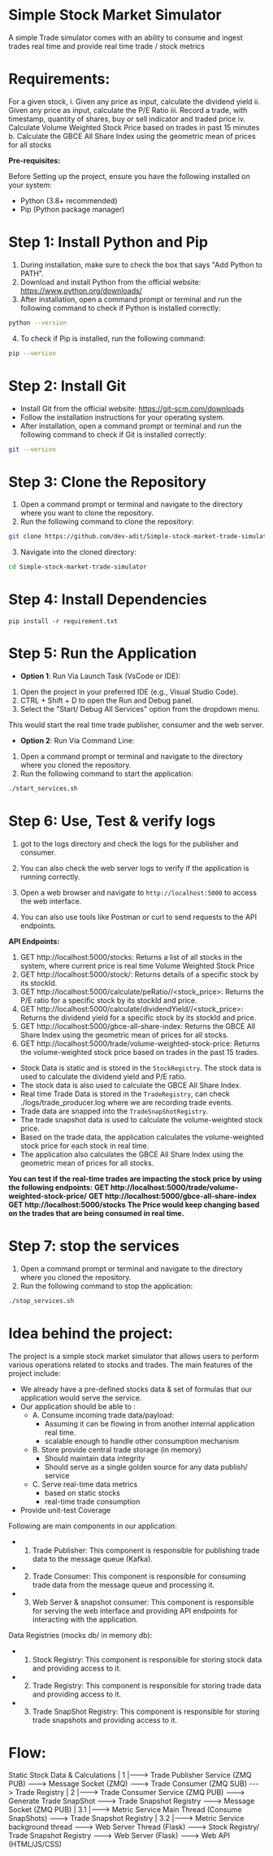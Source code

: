 # Simple Stock Market Simulator 
A simple Trade simulator comes with an ability to consume and ingest trades real time and provide real time trade / stock metrics

# Requirements:
For a given stock,
    i. Given any price as input, calculate the dividend yield
    ii. Given any price as input, calculate the P/E Ratio
    iii. Record a trade, with timestamp, quantity of shares, buy or sell indicator and
        traded price
    iv. Calculate Volume Weighted Stock Price based on trades in past 15 minutes
b. Calculate the GBCE All Share Index using the geometric mean of prices for all stocks

**Pre-requisites:**

Before Setting up the project, ensure you have the following installed on your system:

* Python (3.8+ recommended)
* Pip (Python package manager)


# Step 1: Install Python and Pip

1. During installation, make sure to check the box that says "Add Python to PATH".
2. Download and install Python from the official website: https://www.python.org/downloads/
3. After installation, open a command prompt or terminal and run the following command to check if Python is installed correctly:

```bash
python --version
```
4. To check if Pip is installed, run the following command:
```bash
pip --version
```

# Step 2: Install Git
* Install Git from the official website: https://git-scm.com/downloads
* Follow the installation instructions for your operating system.
* After installation, open a command prompt or terminal and run the following command to check if Git is installed correctly:
```bash
git --version
```

# Step 3: Clone the Repository
1. Open a command prompt or terminal and navigate to the directory where you want to clone the repository.
2. Run the following command to clone the repository:

```bash
git clone https://github.com/dev-adit/Simple-stock-market-trade-simulator.git
```
3. Navigate into the cloned directory:
```bash
cd Simple-stock-market-trade-simulator
```
# Step 4: Install Dependencies
```
pip install -r requirement.txt
```

# Step 5: Run the Application

* **Option 1**: Run Via Launch Task (VsCode or IDE):
1. Open the project in your preferred IDE (e.g., Visual Studio Code).
2. CTRL + Shift + D to open the Run and Debug panel.
3. Select the "Start/ Debug All Services" option from the dropdown menu.

This would start the real time trade publisher, consumer and the web server.

* **Option 2**: Run Via Command Line:
1. Open a command prompt or terminal and navigate to the directory where you cloned the repository.
2. Run the following command to start the application:
```bash
./start_services.sh
```

# Step 6: Use, Test & verify logs
1. got to the logs directory and check the logs for the publisher and consumer.
2. You can also check the web server logs to verify if the application is running correctly.

3. Open a web browser and navigate to `http://localhost:5000` to access the web interface.
4. You can also use tools like Postman or curl to send requests to the API endpoints.

**API Endpoints:**
1. GET http://localhost:5000/stocks: Returns a list of all stocks in the system, where current price is real time Volume Weighted Stock Price
2. GET http://localhost:5000/stock/<stockId>: Returns details of a specific stock by its stockId.
3. GET http://localhost:5000/calculate/peRatio/<stockId>/<stock_price>: Returns the P/E ratio for a specific stock by its stockId and price.
4. GET http://localhost:5000/calculate/dividendYield/<stockId>/<stock_price>: Returns the dividend yield for a specific stock by its stockId and price.
5. GET http://localhost:5000/gbce-all-share-index: Returns the GBCE All Share Index using the geometric mean of prices for all stocks. 
6. GET http://localhost:5000/trade/volume-weighted-stock-price: Returns the volume-weighted stock price based on trades in the past 15 trades.



* Stock Data is static and is stored in the `StockRegistry`. The stock data is used to calculate the dividend yield and P/E ratio.
* The stock data is also used to calculate the GBCE All Share Index.
* Real time Trade Data is stored in the `TradeRegistry`, can check ./logs/trade_producer.log where we are recording trade events.
* Trade data are snapped into the `TradeSnapShotRegistry`.
* The trade snapshot data is used to calculate the volume-weighted stock price.
* Based on the trade data, the application calculates the volume-weighted stock price for each stock in real time.
* The application also calculates the GBCE All Share Index using the geometric mean of prices for all stocks.

**You can test if the real-time trades are impacting the stock price by using the following endpoints:**
**GET http://localhost:5000/trade/volume-weighted-stock-price/<stockId>**
**GET http://localhost:5000/gbce-all-share-index**
**GET http://localhost:5000/stocks**
**The Price would keep changing based on the trades that are being consumed in real time.**


# Step 7: stop the services
1. Open a command prompt or terminal and navigate to the directory where you cloned the repository.
2. Run the following command to stop the application:
```bash
./stop_services.sh
```

# Idea behind the project:
The project is a simple stock market simulator that allows users to perform various operations related to stocks and trades. The main features of the project include:

* We already have a pre-defined stocks data & set of formulas that our application would serve the service.
* Our application should be able to :
    * A. Consume incoming trade data/payload:
        * Assuming it can be flowing in from another internal application real time.
        * scalable enough to handle other consumption mechanism
    * B. Store provide central trade storage (in memory)
        * Should maintain data integrity
        * Should serve as a single golden source for any data publish/ service
    * C. Serve real-time data metrics
        * based on static stocks
        * real-time trade consumption
* Provide unit-test Coverage

Following are main components in our application:
* 1. Trade Publisher: This component is responsible for publishing trade data to the message queue (Kafka).
* 2. Trade Consumer: This component is responsible for consuming trade data from the message queue and processing it.
* 3. Web Server & snapshot consumer: This component is responsible for serving the web interface and providing API endpoints for interacting with the application.

Data Registries (mocks db/ in memory db):
* 1. Stock Registry: This component is responsible for storing stock data and providing access to it.
* 2. Trade Registry: This component is responsible for storing trade data and providing access to it.
* 3. Trade SnapShot Registry: This component is responsible for storing trade snapshots and providing access to it.

# Flow:

Static Stock Data & Calculations
        |
    1   |---> Trade Publisher Service (ZMQ PUB) ---> Message Socket (ZMQ) ---> Trade Consumer (ZMQ SUB) ---> Trade Registry
        |
    2   |---> Trade Consumer Service (ZMQ PUB) ---> Generate Trade SnapShot ---> Trade Snapshot Registry ---> Message Socket (ZMQ PUB)
        |
   3.1  |---> Metric Service Main Thread (Consume SnapShots) ---> Trade Snapshot Registry
        |
   3.2  |---> Metric Service background thread ---> Web Server Thread (Flask) ---> Stock Registry/ Trade Snapshot Registry ---> Web Server (Flask) ---> Web API (HTML/JS/CSS)



